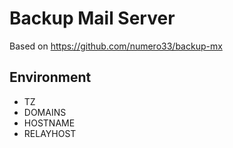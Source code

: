 # Backup Mail Server

Based on https://github.com/numero33/backup-mx

## Environment
- TZ
- DOMAINS
- HOSTNAME
- RELAYHOST
